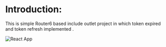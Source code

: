 <h1>Introduction:</h1>

This is simple Router6 based include outlet project in which token expired and token refresh implemented .


![React App](https://github.com/krishTechexpert/router6-token-refresh-expired-mern/assets/68417802/772207b8-6977-4190-9a7f-6372eb1253ce)
